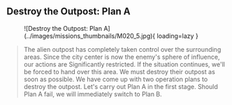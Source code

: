 ## Destroy the Outpost: Plan A

<figure markdown>
  ![Destroy the Outpost: Plan A](../images/missions_thumbnails/M020_5.jpg){ loading=lazy }
</figure>


> The alien outpost has completely taken control over the surrounding areas. Since the city center is now the enemy's sphere of influence, our actions are Significantly restricted. If the situation continues, we'll be forced to hand over this area. We must destroy their outpost as soon as possible. We have come up with two operation plans to destroy the outpost. Let's carry out Plan A in the first stage. Should Plan A fail, we will immediately switch to Plan B.
